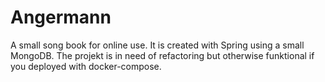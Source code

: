 # Angermann

A small song book for online use. It is created with Spring using a small MongoDB. The projekt is in need of refactoring but otherwise funktional
if you deployed with docker-compose. 
